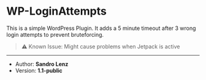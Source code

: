# WP-LoginAttempts
This is a simple WordPress Plugin. It adds a 5 minute timeout after 3 wrong login attempts to prevent bruteforcing.

> ⚠ Known Issue: Might cause problems when Jetpack is active

---

- Author:   **Sandro Lenz**
- Version:  **1.1-public**
